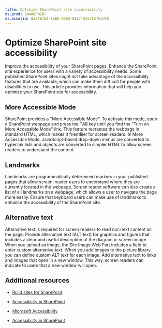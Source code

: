 ```yaml
---
title: Optimize SharePoint site accessibility
ms.prod: SHAREPOINT
ms.assetid: 0a3fbfb3-1a0b-4902-9317-525cf2f63d98
---
```



# Optimize SharePoint site accessibility
Improve the accessibility of your SharePoint pages. Enhance the SharePoint site experience for users with a variety of accessibility needs.
Some published SharePoint sites might not take advantage of the accessibility features that are available, which can make them difficult for people with disabilities to use. This article provides information that will help you optimize your SharePoint site for accessibility. 
  
    
    


## More Accessible Mode

SharePoint provides a "More Accessible Mode". To activate this mode, open a SharePoint webpage and press the TAB key until you find the "Turn on More Accessible Mode" link. This feature recreates the webpage in standard HTML, which makes it friendlier for screen readers. In More Accessible Mode, JavaScript-based drop-down menus are converted to hyperlink lists and objects are converted to simpler HTML to allow screen readers to understand the content. 
  
    
    

## Landmarks

Landmarks are programmatically determined markers in your published pages that allow screen-reader users to understand where they are currently located in the webpage. Screen reader software can also create a list of all landmarks on a webpage, which allows a user to navigate the page more easily. Ensure that keyboard users can make use of landmarks to enhance the accessibility of the SharePoint site.
  
    
    

## Alternative text

Alternative text is required for screen readers to read non-text content on the page. Provide alternative text (ALT text) for graphics and figures that includes a clear and useful description of the diagram or screen image. When you upload an image, the Site Image Web Part includes a field to enter custom alternative text. When you add images to the picture library, you can define custom ALT text for each image. Add alternative text to links and images that open in a new window. This way, screen readers can indicate to users that a new window will open.
  
    
    

## Additional resources
<a name="bk_addresources"> </a>


-  [Build sites for SharePoint](build-sites-for-sharepoint)
    
  
-  [Accessibility in SharePoint](accessibility-in-sharepoint)
    
  
-  [Microsoft Accessibility](https://www.microsoft.com/enable)
    
  
-  [Accessibility in SharePoint](https://microsoft.sharepoint.com/teams/msenable/Pages/AccessibilityinSharePoint.aspx)
    
  

